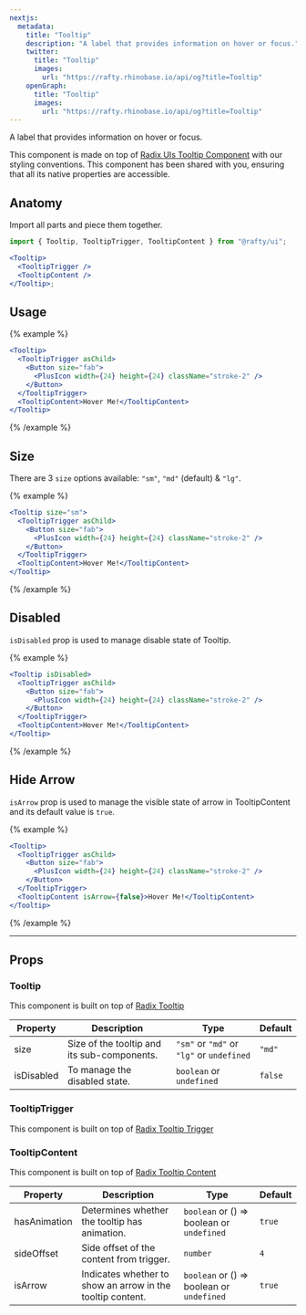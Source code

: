 ```yaml
---
nextjs:
  metadata:
    title: "Tooltip"
    description: "A label that provides information on hover or focus."
    twitter:
      title: "Tooltip"
      images:
        url: "https://rafty.rhinobase.io/api/og?title=Tooltip"
    openGraph:
      title: "Tooltip"
      images:
        url: "https://rafty.rhinobase.io/api/og?title=Tooltip"
---
```


A label that provides information on hover or focus.

This component is made on top of [Radix UIs Tooltip Component](https://www.radix-ui.com/primitives/docs/components/tooltip) with our styling conventions. This component has been shared with you, ensuring that all its native properties are accessible.

## Anatomy

Import all parts and piece them together.

```jsx
import { Tooltip, TooltipTrigger, TooltipContent } from "@rafty/ui";

<Tooltip>
  <TooltipTrigger />
  <TooltipContent />
</Tooltip>;
```

## Usage

{% example %}

```jsx
<Tooltip>
  <TooltipTrigger asChild>
    <Button size="fab">
      <PlusIcon width={24} height={24} className="stroke-2" />
    </Button>
  </TooltipTrigger>
  <TooltipContent>Hover Me!</TooltipContent>
</Tooltip>
```

{% /example %}

## Size

There are 3 `size` options available: `"sm"`, `"md"` (default) & `"lg"`.

{% example %}

```jsx
<Tooltip size="sm">
  <TooltipTrigger asChild>
    <Button size="fab">
      <PlusIcon width={24} height={24} className="stroke-2" />
    </Button>
  </TooltipTrigger>
  <TooltipContent>Hover Me!</TooltipContent>
</Tooltip>
```

{% /example %}

## Disabled

`isDisabled` prop is used to manage disable state of Tooltip.

{% example %}

```jsx
<Tooltip isDisabled>
  <TooltipTrigger asChild>
    <Button size="fab">
      <PlusIcon width={24} height={24} className="stroke-2" />
    </Button>
  </TooltipTrigger>
  <TooltipContent>Hover Me!</TooltipContent>
</Tooltip>
```

{% /example %}

## Hide Arrow

`isArrow` prop is used to manage the visible state of arrow in TooltipContent and its default value is `true`.

{% example %}

```jsx
<Tooltip>
  <TooltipTrigger asChild>
    <Button size="fab">
      <PlusIcon width={24} height={24} className="stroke-2" />
    </Button>
  </TooltipTrigger>
  <TooltipContent isArrow={false}>Hover Me!</TooltipContent>
</Tooltip>
```

{% /example %}

---

## Props

### Tooltip

This component is built on top of [Radix Tooltip](https://www.radix-ui.com/primitives/docs/components/tooltip#root)

| Property   | Description                                 | Type                                      | Default |
| ---------- | ------------------------------------------- | ----------------------------------------- | ------- |
| size       | Size of the tooltip and its sub-components. | `"sm"` or `"md"` or `"lg"` or `undefined` | `"md"`  |
| isDisabled | To manage the disabled state.               | `boolean` or `undefined`                  | `false` |

### TooltipTrigger

This component is built on top of [Radix Tooltip Trigger](https://www.radix-ui.com/primitives/docs/components/tooltip#trigger)

### TooltipContent

This component is built on top of [Radix Tooltip Content](https://www.radix-ui.com/primitives/docs/components/tooltip#content)

| Property     | Description                                                | Type                                                   | Default |
| ------------ | ---------------------------------------------------------- | ------------------------------------------------------ | ------- |
| hasAnimation | Determines whether the tooltip has animation.              | `boolean` or <Info>() => boolean</Info> or `undefined` | `true`  |
| sideOffset   | Side offset of the content from trigger.                   | `number`                                               | `4`     |
| isArrow      | Indicates whether to show an arrow in the tooltip content. | `boolean` or <Info>() => boolean</Info> or `undefined` | `true`  |
